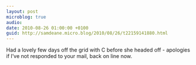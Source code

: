 ```yaml
---
layout: post
microblog: true
audio: 
date: 2010-08-26 01:00:00 +0100
guid: http://samdeane.micro.blog/2010/08/26/t22159141880.html
---
```

Had a lovely few days off the grid with C before she headed off - apologies if I’ve not responded to your mail, back on line now.
